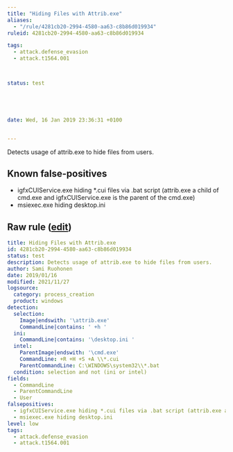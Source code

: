 ```yaml
---
title: "Hiding Files with Attrib.exe"
aliases:
  - "/rule/4281cb20-2994-4580-aa63-c8b86d019934"
ruleid: 4281cb20-2994-4580-aa63-c8b86d019934

tags:
  - attack.defense_evasion
  - attack.t1564.001



status: test





date: Wed, 16 Jan 2019 23:36:31 +0100


---
```


Detects usage of attrib.exe to hide files from users.

<!--more-->


## Known false-positives

* igfxCUIService.exe hiding *.cui files via .bat script (attrib.exe a child of cmd.exe and igfxCUIService.exe is the parent of the cmd.exe)
* msiexec.exe hiding desktop.ini




## Raw rule ([edit](https://github.com/SigmaHQ/sigma/edit/master/rules/windows/process_creation/proc_creation_win_attrib_hiding_files.yml))
```yaml
title: Hiding Files with Attrib.exe
id: 4281cb20-2994-4580-aa63-c8b86d019934
status: test
description: Detects usage of attrib.exe to hide files from users.
author: Sami Ruohonen
date: 2019/01/16
modified: 2021/11/27
logsource:
  category: process_creation
  product: windows
detection:
  selection:
    Image|endswith: '\attrib.exe'
    CommandLine|contains: ' +h '
  ini:
    CommandLine|contains: '\desktop.ini '
  intel:
    ParentImage|endswith: '\cmd.exe'
    CommandLine: +R +H +S +A \\*.cui
    ParentCommandLine: C:\WINDOWS\system32\\*.bat
  condition: selection and not (ini or intel)
fields:
  - CommandLine
  - ParentCommandLine
  - User
falsepositives:
  - igfxCUIService.exe hiding *.cui files via .bat script (attrib.exe a child of cmd.exe and igfxCUIService.exe is the parent of the cmd.exe)
  - msiexec.exe hiding desktop.ini
level: low
tags:
  - attack.defense_evasion
  - attack.t1564.001

```
